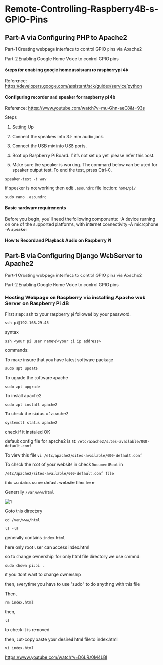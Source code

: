 # Remote-Controlling-Raspberry4B-s-GPIO-Pins

## Part-A via Configuring PHP to Apache2

Part-1 Creating webpage interface to control GPIO pins via Apache2

Part-2 Enabling Google Home Voice to control GPIO pins

#### Steps for enabling google home assistant to raspberrypi 4b
Reference:
https://developers.google.com/assistant/sdk/guides/service/python

#### Configuring recorder and speaker for raspberry pi 4b

Reference:
https://www.youtube.com/watch?v=mu-Ghn-aeO8&t=93s

Steps
1. Setting Up

2. Connect the speakers into 3.5 mm audio jack.

3. Connect the USB mic into USB ports.

4. Boot up Raspberry Pi Board. If it’s not set up yet, please refer this post.

5. Make sure the speaker is working. The command below can be used for speaker output test. To end the test, press Ctrl-C.

`speaker-test -t wav`

if speaker is not working then edit `.asoundrc` file loction: `home/pi/`

`sudo nano .asoundrc`



#### Basic hardware requirements

Before you begin, you'll need the following components:
-A device running on one of the supported platforms, with internet connectivity
-A microphone
-A speaker

#### How to Record and Playback Audio on Raspberry PI


## Part-B via Configuring Django WebServer to Apache2

Part-1 Creating webpage interface to control GPIO pins via Apache2

Part-2 Enabling Google Home Voice to control GPIO pins

### Hosting Webpage on Raspberry via installing Apache web Server on Raspberry Pi 4B

First step:
ssh to your raspberry pi followed by your password.

```ssh pi@192.168.29.45```

syntax:

```ssh <your pi user name>@<your pi ip address>```

commands:

To make insure that you have latest software package

```sudo apt update```

To ugrade the software apache

```sudo apt upgrade```

To install apache2

```sudo apt install apache2```

To check the status of apache2

```systemctl status apache2```

check if it installed OK

default config file for apache2 is at: ```/etc/apache2/sites-available/000-default.conf```

To view this file
```vi /etc/apache2/sites-available/000-default.conf```

To check the root of your website in
check ```DocumentRoot``` in 

```/etc/apache2/sites-available/000-default.conf file```

this contains some default website files here

Generally ```/var/www/html```

![1](https://user-images.githubusercontent.com/88953654/135122575-5de4c203-5f28-4aab-804f-a1954c46aa59.png)


Goto this directory

```cd /var/www/html```

```ls -la```

generally contains ```index.html```

here only root user can access index.html

so to change ownership, for only html file directory we use cmmnd:

```sudo chown pi:pi .```

if you dont want to change ownership

then, everytime you have to use "sudo" to do anything with this file

Then,

```rm index.html```

then, 

```ls``` 

to check it is removed

then, cut-copy paste your desired html file to index.html

```vi index.html```



 



https://www.youtube.com/watch?v=D6LRa0M4LBI



